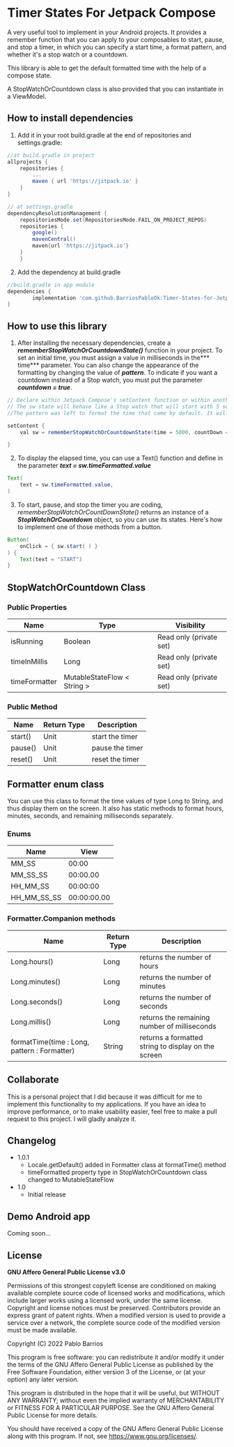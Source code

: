 # Timer States For Jetpack Compose
A very useful tool to implement in your Android projects.
It provides a remember function that you can apply to your composables to start, pause, and stop a timer, in which you can specify a start time, a format pattern, and whether it's a stop watch or a countdown.

This library is able to get the default formatted time with the help of a compose state.

A StopWatchOrCountdown class is also provided that you can instantiate in a ViewModel.



## How to install dependencies
1. Add it in your root build.gradle at the end of repositories and settings.gradle:
```groovy
//at build.gradle in project
allprojects {
    repositories {
        ...
        maven { url 'https://jitpack.io' }
    }
}
```
```groovy
// at settings.gradle
dependencyResolutionManagement {
    repositoriesMode.set(RepositoriesMode.FAIL_ON_PROJECT_REPOS)
    repositories {
        google()
        mavenCentral()
        maven{url 'https://jitpack.io'}
    }
    }
```
2. Add the dependency at build.gradle
```groovy
//build.gradle in app module
dependencies {
        implementation 'com.github.BarriosPabloOk:Timer-States-for-Jetpack-compose:1.1.1'
}
```

## How to use this library
1. After installing the necessary dependencies, create  a ***rememberStopWatchOrCountdownState()*** function in your project.
   To set an initial time, you must assign a value in milliseconds in the*** time*** parameter.
   You can also change the appearance of the formatting by changing the value of ***pattern***.
   To indicate if you want a countdown instead of a Stop watch, you must put the parameter ***countdown = true***.
```java
// Declare within Jetpack Compose's setContent function or within another composable function
// The sw state will behave like a Stop watch that will start with 5 seconds of initial time. 
//The pattern was left to format the time that came by default. It will look like this: "mm:ss.SS"

setContent {
    val sw = rememberStopWatchOrCountdownState(time = 5000, countDown = false)

}
```
2. To display the elapsed time, you can use a Text() function and define in the parameter ***text = sw.timeFormatted.value***
```java
Text(
    text = sw.timeFormatted.value,
)
```
3. To start, pause, and stop the timer you are coding, *rememberStopWatchOrCountDownState()* returns an instance of a ***StopWatchOrCountdown*** object, so you can use its states.
   Here's how to implement one of those methods from a button.
```java
Button(
    onClick = { sw.start( ) }
) {
    Text(text = "START")
}
```

## StopWatchOrCountdown Class
### Public Properties

|Name|Type|Visibility|
| ------------ | ------------ | ------------ |
|isRunning |Boolean|Read only (private set)|
|timeInMillis| Long|Read only (private set)|
|timeFormatter| MutableStateFlow < String >|Read only (private set)|

### Public Method

|  Name |Return Type  |Description|
| ------------ | ------------ | ------------ |
|  start() |Unit   |start the timer  |
| pause() |Unit  | pause the timer  |
|reset()  | Unit  | reset the timer  |

## Formatter enum class
You can use this class to format the time values of type Long to String, and thus display them on the screen.
It also has static methods to format hours, minutes, seconds, and remaining milliseconds separately.

### Enums

|Name|View|
| ------------ | ------------ |
|  MM_SS |00:00 |
| MM_SS_SS  |00:00.00 |
| HH_MM_SS  | 00:00:00 |
|HH_MM_SS_SS|00:00:00.00|

### Formatter.Companion methods

|  Name |Return Type  |Description|
| ------------ | ------------ | ------------ |
|  Long.hours() |Long   |returns the number of hours  |
| Long.minutes() |Long  | returns the number of minutes  |
|Long.seconds() |Long  | returns the number of seconds  |
|Long.millis()  | Long |returns the remaining number of milliseconds  |
|formatTime(time : Long, pattern : Formatter)  | String  |returns a formatted string to display on the screen |


## Collaborate
This is a personal project that I did because it was difficult for me to implement this functionality to my applications.
If you have an idea to improve performance, or to make usability easier, feel free to make a pull request to this project. I will gladly analyze it.

##  Changelog

- 1.0.1
    - Locale.getDefault() added in Formatter class at formatTime() method
    - timeFormatted property type in StopWatchOrCountdown class  changed to MutableStateFlow<String>
- 1.0
    - Initial release

## Demo Android app
Coming soon...

## License

**GNU Affero General Public License v3.0**

Permissions of this strongest copyleft license are conditioned on making available complete source code of licensed works and modifications, which include larger works using a licensed work, under the same license. Copyright and license notices must be preserved. Contributors provide an express grant of patent rights. When a modified version is used to provide a service over a network, the complete source code of the modified version must be made available.

Copyright (C) 2022  Pablo Barrios

This program is free software: you can redistribute it and/or modify
it under the terms of the GNU Affero General Public License as published
by the Free Software Foundation, either version 3 of the License, or
(at your option) any later version.

This program is distributed in the hope that it will be useful,
but WITHOUT ANY WARRANTY; without even the implied warranty of
MERCHANTABILITY or FITNESS FOR A PARTICULAR PURPOSE.  See the
GNU Affero General Public License for more details.

You should have received a copy of the GNU Affero General Public License
along with this program.  If not, see <https://www.gnu.org/licenses/>.
